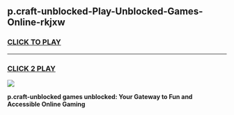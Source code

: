 
## p.craft-unblocked-Play-Unblocked-Games-Online-rkjxw
<h3>
<a href="https://premium76.site?title=p.craft-unblocked&ref=25A">CLICK TO PLAY</a></h3>
<hr>

<h3>
<a href="https://premium76.site?title=p.craft-unblocked&ref=25A">CLICK 2 PLAY</a>
  
</h3>

<a href="https://premium76.site?title=p.craft-unblocked&ref=25A"><img src="https://clearcache.store/games.png"></a>


**p.craft-unblocked games unblocked: Your Gateway to Fun and Accessible Online Gaming**

